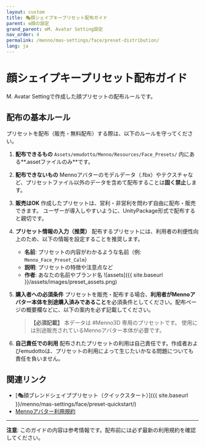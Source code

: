 ```yaml
---
layout: custom
title: 🎭顔シェイプキープリセット配布ガイド
parent: ⚙️顔の設定
grand_parent: ⚙️M. Avatar Setting設定
nav_order: 4
permalink: /menno/mas-settings/face/preset-distribution/
lang: ja
---
```


# 顔シェイプキープリセット配布ガイド

M. Avatar Settingで作成した顔プリセットの配布ルールです。

## 配布の基本ルール

プリセットを配布（販売・無料配布）する際は、以下のルールを守ってください。

1.  **配布できるもの**
    `Assets/emudotto/Menno/Resources/Face_Presets/` 内にある**.assetファイルのみ**です。

2.  **配布できないもの**
    Mennoアバターのモデルデータ（.fbx）やテクスチャなど、プリセットファイル以外のデータを含めて配布することは**固く禁止**します。

3.  **販売はOK**
    作成したプリセットは、営利・非営利を問わず自由に配布・販売できます。
    ユーザーが導入しやすいように、UnityPackage形式で配布すると親切です。

4.  **プリセット情報の入力（推奨）**
    配布するプリセットには、利用者の利便性向上のため、以下の情報を設定することを推奨します。
    - **名前**: プリセットの内容がわかるような名前（例: `Menno_Face_Preset_Calm`）
    - **説明**: プリセットの特徴や注意点など
    - **作者**: あなたの名前やブランド名
    ![assets]({{ site.baseurl }}/assets/images/preset_assets.png)

5.  **購入者への必須条件**
    プリセットを販売・配布する場合、**利用者がMennoアバター本体を別途購入済みであること**を必須条件としてください。配布ページの概要欄などに、以下の案内を必ず記載してください。

    > **【必須記載】**
    > 本データは #Menno3D 専用のプリセットです。
    > 使用には別途販売されているMennoアバター本体が必要です。

6.  **自己責任での利用**
    配布されたプリセットの利用は自己責任です。作成者およびemudottoは、プリセットの利用によって生じたいかなる問題についても責任を負いません。


## 関連リンク

- [🎭顔ブレンドシェイププリセット（クイックスタート）]({{ site.baseurl }}/menno/mas-settings/face/preset-quickstart/)
- [Mennoアバター利用規約](https://drive.google.com/file/d/1K8AcjlYHFfJ4cFcJvBvvwei79qwlbqFx/view)

---

**注意**: このガイドの内容は参考情報です。配布前には必ず最新の利用規約を確認してください。 